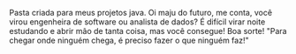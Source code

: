 Pasta criada para meus projetos java. Oi maju do futuro, me conta, você virou engenheira de software ou analista de dados? É difícil virar noite estudando e abrir mão de tanta coisa, mas você consegue! Boa sorte! "Para chegar onde ninguém chega, é preciso fazer o que ninguém faz!"